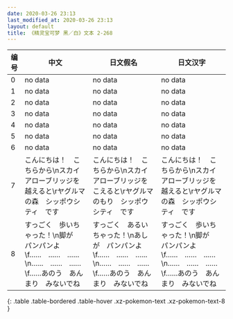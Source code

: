 ```yaml
---
date: 2020-03-26 23:13
last_modified_at: 2020-03-26 23:13
layout: default
title: 《精灵宝可梦 黑／白》文本 2-268
---
```

| 编号 | 中文 | 日文假名 | 日文汉字 |
| ---- | ---- | ---- | --- |
| 0 | no data | no data | no data |
| 1 | no data | no data | no data |
| 2 | no data | no data | no data |
| 3 | no data | no data | no data |
| 4 | no data | no data | no data |
| 5 | no data | no data | no data |
| 6 | no data | no data | no data |
| 7 | こんにちは！　こちらから\nスカイアローブリッジを　越えると\rヤグルマの森　シッポウシティ　です | こんにちは！　こちらから\nスカイアローブリッジを　こえると\rヤグルマのもり　シッポウシティ　です | こんにちは！　こちらから\nスカイアローブリッジを　越えると\rヤグルマの森　シッポウシティ　です |
| 8 | すっごく　歩いちゃった！\n脚が　パンパンよ\f……　……　……\n……　……　……\f……あのう　あんまり　みないでね | すっごく　あるいちゃった！\nあしが　パンパンよ\f……　……　……\n……　……　……\f……あのう　あんまり　みないでね | すっごく　歩いちゃった！\n脚が　パンパンよ\f……　……　……\n……　……　……\f……あのう　あんまり　みないでね |
{: .table .table-bordered .table-hover .xz-pokemon-text .xz-pokemon-text-8 }